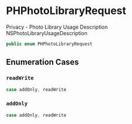 # PHPhotoLibraryRequest

Privacy - Photo Library Usage Description
NSPhotoLibraryUsageDescription

``` swift
public enum PHPhotoLibraryRequest 
```

## Enumeration Cases

### `readWrite`

``` swift
case addOnly, readWrite
```

### `addOnly`

``` swift
case addOnly, readWrite
```
